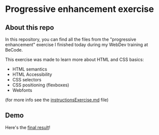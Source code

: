 # Progressive enhancement exercise
## About this repo

In this repository, you can find all the files from the "progressive enhancement" exercise I finished today during my WebDev training at BeCode.

This exercise was made to learn more about HTML and CSS basics:
- HTML semantics
- HTML Accessibility
- CSS selectors
- CSS positioning (flexboxes)
- Webfonts

(for more info see the [instructionsExercise.md](/instructionsExercise.md) file)

## Demo

Here's the [final result](https://aurorevanhoorebeke.github.io/progressive-enhancement/)!
